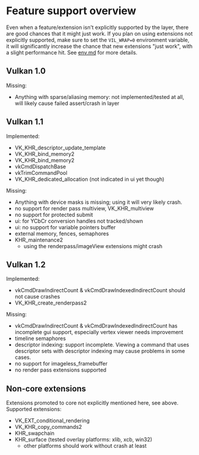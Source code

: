 # Feature support overview

Even when a feature/extension isn't explicitly supported by the layer,
there are good chances that it might just work. If you plan on using
extensions not explicitly supported, make sure to set the `VIL_WRAP=0`
environment variable, it will significantly increase the chance that 
new extensions "just work", with a slight performance hit. 
See [env.md](env.md) for more details.

## Vulkan 1.0

Missing:
- Anything with sparse/aliasing memory: not implemented/tested at all, 
  will likely cause failed assert/crash in layer

## Vulkan 1.1

Implemented:
- VK_KHR_descriptor_update_template
- VK_KHR_bind_memory2
- VK_KHR_bind_memory2
- vkCmdDispatchBase
- vkTrimCommandPool
- VK_KHR_dedicated_allocation (not indicated in ui yet though)

Missing:
- Anything with device masks is missing; using it will very likely crash.
- no support for render pass multiview, VK_KHR_multiview
- no support for protected submit
- ui: for YCbCr conversion handles not tracked/shown
- ui: no support for variable pointers buffer
- external memory, fences, semaphores
- KHR_maintenance2
	- using the renderpass/imageView extensions might crash

## Vulkan 1.2

Implemented:
- vkCmdDrawIndirectCount & vkCmdDrawIndexedIndirectCount should not cause crashes
- VK_KHR_create_renderpass2

Missing:
- vkCmdDrawIndirectCount & vkCmdDrawIndexedIndirectCount has incomplete gui
  support, especially vertex viewer needs improvement
- timeline semaphores
- descriptor indexing: support incomplete. Viewing a command that uses
  descriptor sets with descriptor indexing may cause problems in some
  cases.
- no support for imageless_framebuffer
- no render pass extensions supported

## Non-core extensions

Extensions promoted to core not explicitly mentioned here, see above.
Supported extensions:

- VK_EXT_conditional_rendering
- VK_KHR_copy_commands2
- KHR_swapchain
- KHR_surface (tested overlay platforms: xlib, xcb, win32)
	- other platforms should work without crash at least
